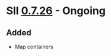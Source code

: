 # Sll [0.7.26] - Ongoing

## Added

- Map containers

[0.7.26]: https://github.com/sl-lang/sll/compare/sll-v0.7.25...main
